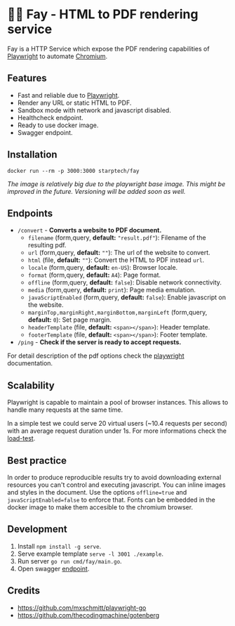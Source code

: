 # 🧚‍♂️ Fay - HTML to PDF rendering service

Fay is a HTTP Service which expose the PDF rendering capabilities of [Playwright](https://github.com/microsoft/playwright) to automate [Chromium](https://www.chromium.org/Home).

## Features

- Fast and reliable due to [Playwright](https://github.com/microsoft/playwright).
- Render any URL or static HTML to PDF.
- Sandbox mode with network and javascript disabled.
- Healthcheck endpoint.
- Ready to use docker image.
- Swagger endpoint.

## Installation

```
docker run --rm -p 3000:3000 starptech/fay
```

_The image is relatively big due to the playwright base image. This might be improved in the future. Versioning will be added soon as well._

## Endpoints

- `/convert` - **Converts a website to PDF document.**
  - `filename` (form,query, **default:** `"result.pdf"`): Filename of the resulting pdf.
  - `url` (form,query, **default:** `""`): The url of the website to convert.
  - `html` (file, **default:** `""`): Convert the HTML to PDF instead `url`.
  - `locale` (form,query, **default:** `en-US`): Browser locale.
  - `format` (form,query, **default:** `A4`): Page format.
  - `offline` (form,query, **default:** `false`): Disable network connectivity.
  - `media` (form,query, **default:** `print`): Page media emulation.
  - `javaScriptEnabled` (form,query, **default:** `false`): Enable javascript on the website.
  - `marginTop,marginRight,marginBottom,marginLeft` (form,query, **default:** `0`): Set page margin.
  - `headerTemplate` (file, **default:** `<span></span>`): Header template.
  - `footerTemplate` (file, **default:** `<span></span>`): Footer template.
- `/ping` - **Check if the server is ready to accept requests.**

For detail description of the pdf options check the [playwright](https://playwright.dev/docs/api/class-page?_highlight=pdf#pagepdfoptions) documentation.

## Scalability

Playwright is capable to maintain a pool of browser instances. This allows to handle many requests at the same time.

In a simple test we could serve 20 virtual users (~10.4 requests per second) with an average request duration under 1s.
For more informations check the [load-test](./loadtesting/README.md).

## Best practice

In order to produce reproducible results try to avoid downloading external resources you can't control and executing javascript. You can inline images and styles in the document. Use the options `offline=true` and `javaScriptEnabled=false` to enforce that. Fonts can be embedded in the docker image to make them accesible to the chromium browser.

## Development

1. Install `npm install -g serve`.
2. Serve example template `serve -l 3001 ./example`.
3. Run server `go run cmd/fay/main.go`.
4. Open swagger [endpoint](http://localhost:3000/swagger/index.html).

## Credits

- https://github.com/mxschmitt/playwright-go
- https://github.com/thecodingmachine/gotenberg
